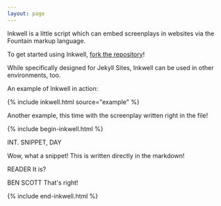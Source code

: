 ```yaml
---
layout: page
---
```


Inkwell is a little script which can embed screenplays in websites via the Fountain markup language.

To get started using Inkwell, [fork the repository][git]!

While specifically designed for Jekyll Sites,
Inkwell can be used in other environments, too.

[git]: <https://github.com/evan-erdos/inkwell/>

An example of Inkwell in action:

{% include inkwell.html source="example" %}

Another example, this time with the screenplay written right in the file!

{% include begin-inkwell.html %}

INT. SNIPPET, DAY

Wow, what a snippet! This is written directly in the markdown!

READER
It is?

BEN SCOTT
That's right!

{% include end-inkwell.html %}



